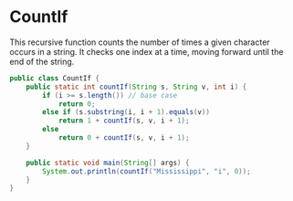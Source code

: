 # CountIf

This recursive function counts the number of times a given character occurs in a string. It checks one index at a time, moving forward until the end of the string.

```java
public class CountIf {
    public static int countIf(String s, String v, int i) {
        if (i >= s.length()) // base case
            return 0;
        else if (s.substring(i, i + 1).equals(v))
            return 1 + countIf(s, v, i + 1);
        else
            return 0 + countIf(s, v, i + 1);
    }

    public static void main(String[] args) {
        System.out.println(countIf("Mississippi", "i", 0));
    }
}
```